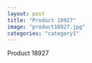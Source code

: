 ```yaml
---
layout: post
title: "Product 18927"
image: "product18927.jpg"
categories: "category1"
---
```

Product 18927
